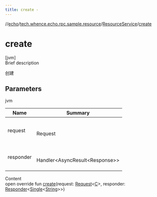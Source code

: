 ```yaml
---
title: create -
---
```

//[echo](../../index.md)/[tech.whence.echo.rpc.sample.resource](../index.md)/[ResourceService](index.md)/[create](create.md)



# create  
[jvm]  
Brief description  


创建



## Parameters  
  
jvm  
  
|  Name|  Summary| 
|---|---|
| request| <br><br>Request<C><br><br>
| responder| <br><br>Handler<AsyncResult<Response<R>>><br><br>
  
  
Content  
open override fun [create](create.md)(request: [Request](../../tech.whence.echo.rpc.request/-request/index.md)<[C](index.md)>, responder: [Responder](../../tech.whence.echo.rpc/index.md#tech.whence.echo.rpc/Responder///PointingToDeclaration/)<[Single](../../tech.whence.echo.rpc.payload/-single/index.md)<[String](https://kotlinlang.org/api/latest/jvm/stdlib/kotlin/-string/index.html)>>)  



